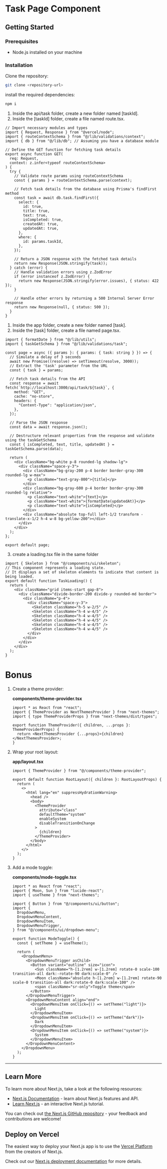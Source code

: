 # Task Page Component

## Getting Started

### Prerequisites

- Node.js installed on your machine

### Installation

Clone the repository:

```bash
git clone <repository-url>
```

install the required dependencies:

```bash
npm i
```

1. Inside the api/task folder, create a new folder named [taskId].
2. Inside the [taskId] folder, create a file named route.tsx.

```tsx
// Import necessary modules and types
import { Request, Response } from "@vercel/node";
import { routeContextSchema } from "@/lib/validations/context";
import { db } from "@/lib/db"; // Assuming you have a database module

// Define the GET function for fetching task details
export async function GET(
  req: Request,
  context: z.infer<typeof routeContextSchema>
) {
  try {
    // Validate route params using routeContextSchema
    const { params } = routeContextSchema.parse(context);

    // Fetch task details from the database using Prisma's findFirst method
    const task = await db.task.findFirst({
      select: {
        id: true,
        title: true,
        text: true,
        isCompleted: true,
        createdAt: true,
        updatedAt: true,
      },
      where: {
        id: params.taskId,
      },
    });

    // Return a JSON response with the fetched task details
    return new Response(JSON.stringify(task));
  } catch (error) {
    // Handle validation errors using z.ZodError
    if (error instanceof z.ZodError) {
      return new Response(JSON.stringify(error.issues), { status: 422 });
    }

    // Handle other errors by returning a 500 Internal Server Error response
    return new Response(null, { status: 500 });
  }
}
```

1. Inside the app folder, create a new folder named [task].
2. Inside the [task] folder, create a file named page.tsx.

```tsx
import { formatDate } from "@/lib/utils";
import { taskGetSchema } from "@/lib/validations/task";

const page = async ({ params }: { params: { task: string } }) => {
  // Simulate a delay of 3 seconds
  await new Promise((resolve) => setTimeout(resolve, 3000));
  // Extract the 'task' parameter from the URL
  const { task } = params;

  // Fetch task details from the API
  const response = await fetch(`http://localhost:3000/api/task/${task}`, {
    method: "GET",
    cache: "no-store",
    headers: {
      "Content-Type": "application/json",
    },
  });

  // Parse the JSON response
  const data = await response.json();

  // Destructure relevant properties from the response and validate using the taskGetSchema
  const { isCompleted, text, title, updatedAt } = taskGetSchema.parse(data);

  return (
    <div className="bg-white p-8 rounded-lg shadow-lg">
      <div className="space-y-3">
        <div className="bg-gray-200 p-4 border border-gray-300 rounded-lg w-max">
          <p className="text-gray-800">{title}</p>
        </div>
        <div className="bg-gray-600 p-4 border border-gray-300 rounded-lg relative">
          <p className="text-white">{text}</p>
          <p className="text-white">{formatDate(updatedAt)}</p>
          <p className="text-white">{isCompleted}</p>
        </div>
        <div className="absolute top-full left-1/2 transform -translate-x-1/2 h-4 w-8 bg-yellow-200"></div>
      </div>
    </div>
  );
};

export default page;
```

3. create a loading.tsx file in the same folder

```tsx
import { Skeleton } from "@/components/ui/skeleton";
// This component represents a loading state.
// It displays a set of skeleton elements to indicate that content is being loaded.
export default function TaskLoading() {
  return (
    <div className="grid items-start gap-8">
      <div className="divide-border-200 divide-y rounded-md border">
        <div className="p-4">
          <div className="space-y-3">
            <Skeleton className="h-5 w-2/5" />
            <Skeleton className="h-4 w-4/5" />
            <Skeleton className="h-4 w-4/5" />
            <Skeleton className="h-4 w-4/5" />
            <Skeleton className="h-4 w-4/5" />
            <Skeleton className="h-4 w-4/5" />
          </div>
        </div>
      </div>
    </div>
  );
}
```

# Bonus

1. Create a theme provider:

   **components/theme-provider.tsx**

   ```tsx
   import * as React from "react";
   import { ThemeProvider as NextThemesProvider } from "next-themes";
   import { type ThemeProviderProps } from "next-themes/dist/types";

   export function ThemeProvider({ children, ...props }: ThemeProviderProps) {
     return <NextThemesProvider {...props}>{children}</NextThemesProvider>;
   }
   ```

2. Wrap your root layout:

   **app/layout.tsx**

   ```tsx
   import { ThemeProvider } from "@/components/theme-provider";

   export default function RootLayout({ children }: RootLayoutProps) {
     return (
       <>
         <html lang="en" suppressHydrationWarning>
           <head />
           <body>
             <ThemeProvider
               attribute="class"
               defaultTheme="system"
               enableSystem
               disableTransitionOnChange
             >
               {children}
             </ThemeProvider>
           </body>
         </html>
       </>
     );
   }
   ```

3. Add a mode toggle:

   **components/mode-toggle.tsx**

   ```tsx
   import * as React from "react";
   import { Moon, Sun } from "lucide-react";
   import { useTheme } from "next-themes";

   import { Button } from "@/components/ui/button";
   import {
     DropdownMenu,
     DropdownMenuContent,
     DropdownMenuItem,
     DropdownMenuTrigger,
   } from "@/components/ui/dropdown-menu";

   export function ModeToggle() {
     const { setTheme } = useTheme();

     return (
       <DropdownMenu>
         <DropdownMenuTrigger asChild>
           <Button variant="outline" size="icon">
             <Sun className="h-[1.2rem] w-[1.2rem] rotate-0 scale-100 transition-all dark:-rotate-90 dark:scale-0" />
             <Moon className="absolute h-[1.2rem] w-[1.2rem] rotate-90 scale-0 transition-all dark:rotate-0 dark:scale-100" />
             <span className="sr-only">Toggle theme</span>
           </Button>
         </DropdownMenuTrigger>
         <DropdownMenuContent align="end">
           <DropdownMenuItem onClick={() => setTheme("light")}>
             Light
           </DropdownMenuItem>
           <DropdownMenuItem onClick={() => setTheme("dark")}>
             Dark
           </DropdownMenuItem>
           <DropdownMenuItem onClick={() => setTheme("system")}>
             System
           </DropdownMenuItem>
         </DropdownMenuContent>
       </DropdownMenu>
     );
   }
   ```

---

## Learn More

To learn more about Next.js, take a look at the following resources:

- [Next.js Documentation](https://nextjs.org/docs) - learn about Next.js features and API.
- [Learn Next.js](https://nextjs.org/learn) - an interactive Next.js tutorial.

You can check out [the Next.js GitHub repository](https://github.com/vercel/next.js/) - your feedback and contributions are welcome!

## Deploy on Vercel

The easiest way to deploy your Next.js app is to use the [Vercel Platform](https://vercel.com/new?utm_medium=default-template&filter=next.js&utm_source=create-next-app&utm_campaign=create-next-app-readme) from the creators of Next.js.

Check out our [Next.js deployment documentation](https://nextjs.org/docs/deployment) for more details.
